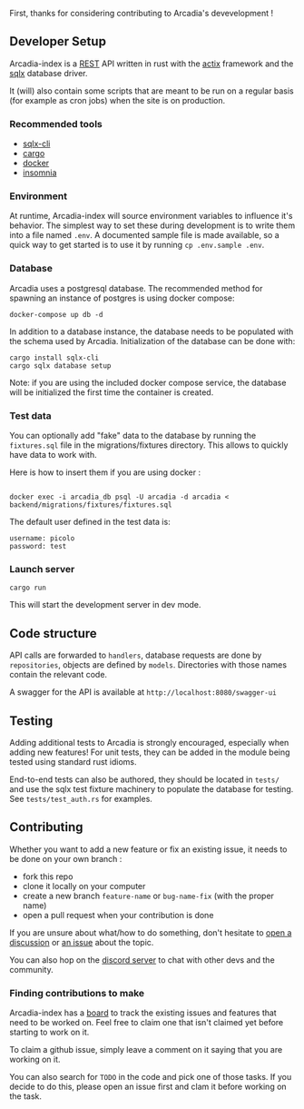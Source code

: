 First, thanks for considering contributing to Arcadia's devevelopment !

## Developer Setup

Arcadia-index is a [REST](https://en.wikipedia.org/wiki/REST) API written in rust with the [actix](https://github.com/actix/actix-web) framework and the [sqlx](https://github.com/launchbadge/sqlx) database driver.

It (will) also contain some scripts that are meant to be run on a regular basis (for example as cron jobs) when the site is on production.

### Recommended tools
- [sqlx-cli](https://github.com/launchbadge/sqlx/blob/main/sqlx-cli/README.md)
- [cargo](https://doc.rust-lang.org/cargo/getting-started/installation.html)
- [docker](https://docs.docker.com/desktop/setup/install)
- [insomnia](https://github.com/Kong/insomnia/)

### Environment
At runtime, Arcadia-index will source environment variables to influence it's behavior.  The simplest way to set these during development is to write them into a file named `.env`.  A documented sample file is made available, so a quick way to get started is to use it by running `cp .env.sample .env`.

### Database

Arcadia uses a postgresql database. The recommended method for spawning an instance of postgres is using docker compose:

```
docker-compose up db -d
```

In addition to a database instance, the database needs to be populated with the schema used by Arcadia. Initialization of the database can be done with:

```
cargo install sqlx-cli
cargo sqlx database setup
```

Note: if you are using the included docker compose service, the database will be initialized the first time the container is created.

### Test data

You can optionally add "fake" data to the database by running the `fixtures.sql` file in the migrations/fixtures directory. This allows to quickly have data to work with.

Here is how to insert them if you are using docker :

```

docker exec -i arcadia_db psql -U arcadia -d arcadia < backend/migrations/fixtures/fixtures.sql
```

The default user defined in the test data is:

```
username: picolo
password: test
```

### Launch server

```
cargo run
```

This will start the development server in dev mode.

## Code structure

API calls are forwarded to `handlers`, database requests are done by `repositories`, objects are defined by `models`. Directories with those names contain the relevant code.

A swagger for the API is available at `http://localhost:8080/swagger-ui`

## Testing

Adding additional tests to Arcadia is strongly encouraged, especially when adding new features!  For unit tests, they can be added in the module being tested using standard rust idioms.

End-to-end tests can also be authored, they should be located in `tests/` and use the sqlx test fixture machinery to populate the database for testing.  See `tests/test_auth.rs` for examples.

## Contributing

Whether you want to add a new feature or fix an existing issue, it needs to be done on your own branch :

- fork this repo
- clone it locally on your computer
- create a new branch `feature-name` or `bug-name-fix` (with the proper name)
- open a pull request when your contribution is done

If you are unsure about what/how to do something, don't hesitate to [open a discussion](https://github.com/Arcadia-Solutions/arcadia-index/discussions) or [an issue](https://github.com/Arcadia-Solutions/arcadia-index/issues) about the topic.

You can also hop on the [discord server](https://discord.gg/amYWVk7pS3) to chat with other devs and the community.

### Finding contributions to make

Arcadia-index has a [board](https://github.com/orgs/Arcadia-Solutions/projects/1) to track the existing issues and features that need to be worked on. Feel free to claim one that isn't claimed yet before starting to work on it.

To claim a github issue, simply leave a comment on it saying that you are working on it.

You can also search for `TODO` in the code and pick one of those tasks. If you decide to do this, please open an issue first and clam it before working on the task.
